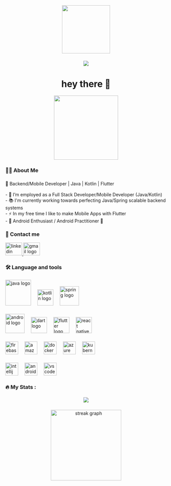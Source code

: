 <div align="center">
  <img height="150" src="https://media.giphy.com/media/M9gbBd9nbDrOTu1Mqx/giphy.gif"  />
</div>

###


###

<div align="center">
  <img src="https://visitor-badge.laobi.icu/badge?page_id=thiagocdev8.thiagocdev8&"  />
</div>

###

<h1 align="center">hey there 👋</h1>
<div align="center">
  <img height="200" src="https://i.imgflip.com/65efzo.gif"  />
</div>


<h3 align="left">👩‍💻  About Me</h3>

###

<p align="left">🚀 Backend/Mobile Developer | Java | Kotlin | Flutter <br> <br>- 🔭 I’m employed as a Full Stack Developer/Mobile Developer (Java/Kotlin)<br>- 📚 I'm currently working towards perfecting Java/Spring scalable backend systems<br>- ⚡ In my free time I like to make Mobile Apps with Flutter<br>- 📱 Android Enthusiast / Android Practitioner 📱</p>

###
<h3 align="left">📲 Contact me</h3>
<div align="left">
  <a href="https://www.linkedin.com/in/thiago-candido-739346334/" target="_blank">
    <img src="https://raw.githubusercontent.com/maurodesouza/profile-readme-generator/master/src/assets/icons/social/linkedin/default.svg" width="52" height="40" alt="linkedin logo"  />
  </a>
  <a href="thiagocarvalhocandido8@gmail.com" target="_blank">
    <img src="https://raw.githubusercontent.com/maurodesouza/profile-readme-generator/master/src/assets/icons/social/gmail/default.svg" width="52" height="40" alt="gmail logo"  />
  </a>
</div>

###

<h3 align="left">🛠 Language and tools</h3>

###

<div align="left">
  <img src="https://raw.githubusercontent.com/marwin1991/profile-technology-icons/refs/heads/main/icons/java.png" height="80" alt="java logo"  />
  <img width="12" />
  <img src="https://raw.githubusercontent.com/marwin1991/profile-technology-icons/refs/heads/main/icons/kotlin.png" height="50" alt="kotlin logo"  />
  <img width="12" />
  <img src="https://raw.githubusercontent.com/marwin1991/profile-technology-icons/refs/heads/main/icons/spring.png" height="60" alt="spring logo"  />
  <img width="12" />
 
 
</div>

###

<div align="left">
  <img src="https://raw.githubusercontent.com/marwin1991/profile-technology-icons/refs/heads/main/icons/android.png" height="60" alt="android logo"  />
  <img width="12" />
<!--   <img src="https://raw.githubusercontent.com/marwin1991/profile-technology-icons/refs/heads/main/icons/ios.png" height="60" alt="ios logo"  /> -->
<!--   <img width="12" /> -->
<!--   <img src="https://raw.githubusercontent.com/marwin1991/profile-technology-icons/refs/heads/main/icons/swift.png" height="60" alt="swift logo"  /> -->
<!--   <img width="12" /> -->
  <img src="https://raw.githubusercontent.com/marwin1991/profile-technology-icons/refs/heads/main/icons/dart.png" height="50" alt="dart logo"  />
  <img width="12" />
  <img src="https://raw.githubusercontent.com/marwin1991/profile-technology-icons/refs/heads/main/icons/flutter.png" height="50" alt="flutter logo"  />
  <img width="12" />
  <img src="https://raw.githubusercontent.com/marwin1991/profile-technology-icons/refs/heads/main/icons/react.png" height="50" alt="react native logo"  />
  <img width="12" />
 

  
</div>

###





###

<div align="left">
  <img src="https://raw.githubusercontent.com/marwin1991/profile-technology-icons/refs/heads/main/icons/firebase.png" height="40" alt="firebase logo"  />
  <img width="12" />
  <img src="https://cdn.jsdelivr.net/gh/devicons/devicon/icons/amazonwebservices/amazonwebservices-line-wordmark.svg" height="40" alt="amazonwebservices logo"  />
  <img width="12" />
  <img src="https://cdn.jsdelivr.net/gh/devicons/devicon/icons/docker/docker-original.svg" height="40" alt="docker logo"  />
  <img width="12" />
  <img src="https://cdn.jsdelivr.net/gh/devicons/devicon/icons/azure/azure-original.svg" height="40" alt="azure logo"  />
  <img width="12" />
  <img src="https://cdn.jsdelivr.net/gh/devicons/devicon/icons/kubernetes/kubernetes-plain.svg" height="40" alt="kubernetes logo"  />
  <img width="12" />
</div>

###

<div align="left">
  <img src="https://cdn.jsdelivr.net/gh/devicons/devicon/icons/intellij/intellij-original.svg" height="40" alt="intellij logo"  />
  <img width="12" />
  <img src="https://cdn.jsdelivr.net/gh/devicons/devicon/icons/androidstudio/androidstudio-original.svg" height="40" alt="androidstudio logo"  />
  <img width="12" />
  <img src="https://cdn.jsdelivr.net/gh/devicons/devicon/icons/vscode/vscode-original.svg" height="40" alt="vscode logo"  />
  <img width="12" />
</div>

###

<h3 align="left">🔥   My Stats :</h3>

###

<div align="center">
  <img src="https://visitor-badge.laobi.icu/badge?page_id=thiagocdev8.thiagocdev8&"  />
</div>

###

<div align="center">
  <img src="https://streak-stats.demolab.com?user=thiagocdev8&locale=en&mode=daily&theme=dark&hide_border=false&border_radius=5&order=3" height="220" alt="streak graph"  />
</div>

###

